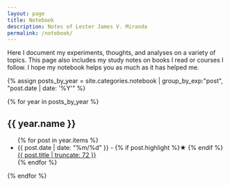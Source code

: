 ```yaml
---
layout: page
title: Notebook
description: Notes of Lester James V. Miranda
permalink: /notebook/
---
```


Here I document my experiments, thoughts, and analyses on a variety of topics.
This page also includes my study notes on books I read or courses I follow. I
hope my notebook helps you as much as it has helped me.

{% assign posts_by_year = site.categories.notebook | group_by_exp:"post", "post.date | date: '%Y'" %}

{% for year in posts_by_year %}
<h2>{{ year.name }}</h2>
<ul>
  {% for post in year.items %}
    <li>
      {{ post.date | date: "%m/%d" }} - 
      {% if post.highlight %}&starf; {% endif %}
      <a href="{{ post.url }}" title="{{ post.title }}">
        {{ post.title | truncate: 72 }}
      </a>
    </li>
  {% endfor %}
</ul>
{% endfor %}
